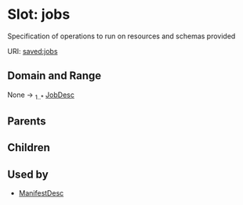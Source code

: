 
# Slot: jobs

Specification of operations to run on resources and schemas provided

URI: [saved:jobs](https://marine.gov.scot/metadata/saved/schema/jobs)


## Domain and Range

None &#8594;  <sub>1..\*</sub> [JobDesc](JobDesc.md)

## Parents


## Children


## Used by

 * [ManifestDesc](ManifestDesc.md)
